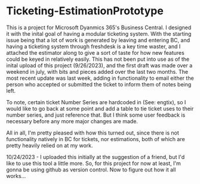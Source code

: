# Ticketing-EstimationPrototype
This is a project for Microsoft Dyanmics 365's Business Central.
I designed it with the inital goal of having a modular ticketing system.
With the starting issue being that a lot of work is generated by leaving and entering BC, and having a ticketing system through freshdesk is a key time waster,
and I attached the estimator along to give a sort of taste for how new features could be keyed in relatively easily.
This has not been put into use as of the inital upload of this project (9/26/2023), and the first draft was made over a weekend in july, with bits and pieces added over the last two months.
The most recent update was last week, adding in functionality to email either the person who accepted or submitted the ticket to inform them of notes being left.

To note, certain ticket Number Series are hardcoded in (See: engtix), so I would like to go back at some point and add a table to tie ticket uses to their number series, and just reference that.
But I think some user feedback is necessary before any more major changes are made.

All in all, I'm pretty pleased with how this turned out, since there is not functionality natively in BC for tickets, nor estimations, both of which are pretty heavily relied on at my work.


10/24/2023 - I uploaded this initially at the suggestion of a friend, but I'd like to use this tool a little more. So, for this project for now at least, I'm gonna be using github as version control. Now to figure out how it all works...